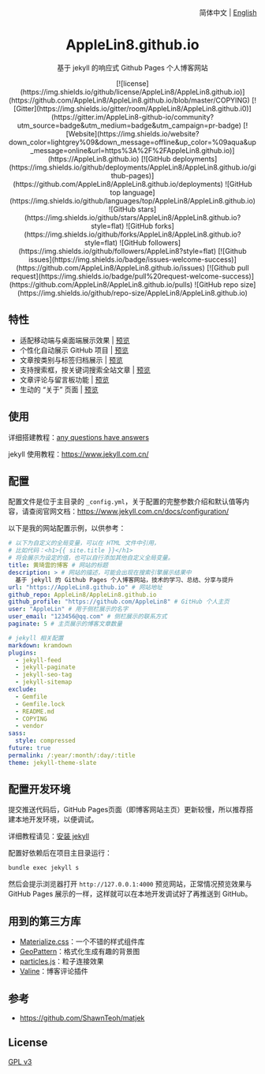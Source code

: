 <div align="center">
    <div align="right">
        简体中文 | <a href="README-EN.md">English</a>
    </div>
    <h1>AppleLin8.github.io</h1>
    <p>基于 jekyll 的响应式 Github Pages 个人博客网站</p>
[![license](https://img.shields.io/github/license/AppleLin8/AppleLin8.github.io)](https://github.com/AppleLin8/AppleLin8.github.io/blob/master/COPYING)
[![Gitter](https://img.shields.io/gitter/room/AppleLin8/AppleLin8.github.i0)](https://gitter.im/AppleLin8-github-io/community?utm_source=badge&utm_medium=badge&utm_campaign=pr-badge)
[![Website](https://img.shields.io/website?down_color=lightgrey%09&down_message=offline&up_color=%09aqua&up_message=online&url=https%3A%2F%2FAppleLin8.github.io)](https://AppleLin8.github.io)
[![GitHub deployments](https://img.shields.io/github/deployments/AppleLin8/AppleLin8.github.io/github-pages)](https://github.com/AppleLin8/AppleLin8.github.io/deployments)
![GitHub top language](https://img.shields.io/github/languages/top/AppleLin8/AppleLin8.github.io)
![GitHub stars](https://img.shields.io/github/stars/AppleLin8/AppleLin8.github.io?style=flat)
![GitHub forks](https://img.shields.io/github/forks/AppleLin8/AppleLin8.github.io?style=flat)
![GitHub followers](https://img.shields.io/github/followers/AppleLin8?style=flat)
[![Github issues](https://img.shields.io/badge/issues-welcome-success)](https://github.com/AppleLin8/AppleLin8.github.io/issues)
[![Github pull request](https://img.shields.io/badge/pull%20request-welcome-success)](https://github.com/AppleLin8/AppleLin8.github.io/pulls)
![GitHub repo size](https://img.shields.io/github/repo-size/AppleLin8/AppleLin8.github.io)

</div>

## 特性

- 适配移动端与桌面端展示效果 | [预览](https://AppleLin8.github.io)
- 个性化自动展示 GitHub 项目 | [预览](https://AppleLin8.github.io/projects)
- 文章按类别与标签归档展示 | [预览](https://AppleLin8.github.io/categories)
- 支持搜索框，按关键词搜索全站文章 | [预览](https://AppleLin8.github.io)
- 文章评论与留言板功能 | [预览](https://AppleLin8.github.io/message)
- 生动的 “关于” 页面 | [预览](https://AppleLin8.github.io/about)

## 使用

详细搭建教程：[any questions have answers](https://AppleLin8.github.io/2020/11/17/any-questions-have-answers)

jekyll 使用教程：<https://www.jekyll.com.cn/>

## 配置

配置文件是位于主目录的 `_config.yml`，关于配置的完整参数介绍和默认值等内容，请查阅官网文档：<https://www.jekyll.com.cn/docs/configuration/>

以下是我的网站配置示例，以供参考：
```yml
# 以下为自定义的全局变量，可以在 HTML 文件中引用，
# 比如代码：<h1>{{ site.title }}</h1> 
# 将会展示为设定的值，也可以自行添加其他自定义全局变量。
title: 黄琦雲的博客 # 网站的标题
description: > # 网站的描述，可能会出现在搜索引擎展示结果中
  基于 jekyll 的 Github Pages 个人博客网站，技术的学习、总结、分享与提升
url: "https://AppleLin8.github.io" # 网站地址
github_repo: AppleLin8/AppleLin8.github.io
github_profile: "https://github.com/AppleLin8" # GitHub 个人主页
user: "AppleLin" # 用于侧栏展示的名字
user_email: "123456@qq.com" # 侧栏展示的联系方式
paginate: 5 # 主页展示的博客文章数量

# jekyll 相关配置
markdown: kramdown
plugins:
  - jekyll-feed
  - jekyll-paginate
  - jekyll-seo-tag
  - jekyll-sitemap
exclude:
  - Gemfile
  - Gemfile.lock
  - README.md
  - COPYING
  - vendor
sass:
  style: compressed
future: true
permalink: /:year/:month/:day/:title
theme: jekyll-theme-slate
```

## 配置开发环境

提交推送代码后，GitHub Pages页面（即博客网站主页）更新较慢，所以推荐搭建本地开发环境，以便调试。

详细教程请见：[安装 jekyll](https://AppleLin8.github.io/2018/04/01/github-pages-blog#%E5%AE%89%E8%A3%85jekyll-)

配置好依赖后在项目主目录运行：
```cmd
bundle exec jekyll s
```

然后会提示浏览器打开 `http://127.0.0.1:4000` 预览网站，正常情况预览效果与 GitHub Pages 展示的一样，这样就可以在本地开发调试好了再推送到 GitHub。

## 用到的第三方库

- [Materialize.css](http://materializecss.com/)：一个不错的样式组件库
- [GeoPattern](http://btmills.github.io/geopattern/)：格式化生成有趣的背景图
- [particles.js](https://marcbruederlin.github.io/particles.js/)：粒子连接效果
- [Valine](https://valine.js.org/)：博客评论插件

## 参考

- https://github.com/ShawnTeoh/matjek

## License

[GPL v3](https://github.com/AppleLin8/AppleLin8.github.io/blob/master/COPYING)